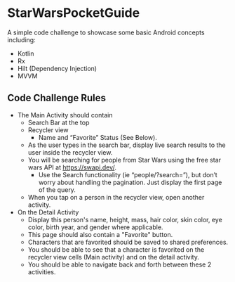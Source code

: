 # StarWarsPocketGuide

A simple code challenge to showcase some basic Android concepts including: 
* Kotlin
* Rx
* Hilt (Dependency Injection)
* MVVM

## Code Challenge Rules

* The Main Activity should contain
  * Search Bar at the top
  * Recycler view
    * Name and “Favorite” Status (See Below).
  * As the user types in the search bar, display live search results to the user inside the recycler view.
  * You will be searching for people from Star Wars using the free star wars API at https://swapi.dev/. 
    * Use the Search functionality (ie “people/?search=”), but don’t worry about handling the pagination.  Just display the first page of the query.
  * When you tap on a person in the recycler view, open another activity.
* On the Detail Activity
  * Display this person's name, height, mass, hair color, skin color, eye color, birth year, and gender where applicable.
  * This page should also contain a "Favorite" button. 
  * Characters that are favorited should be saved to shared preferences. 
  * You should be able to see that a character is favorited on the recycler view cells (Main activity) and on the detail activity. 
  * You should be able to navigate back and forth between these 2 activities. 

